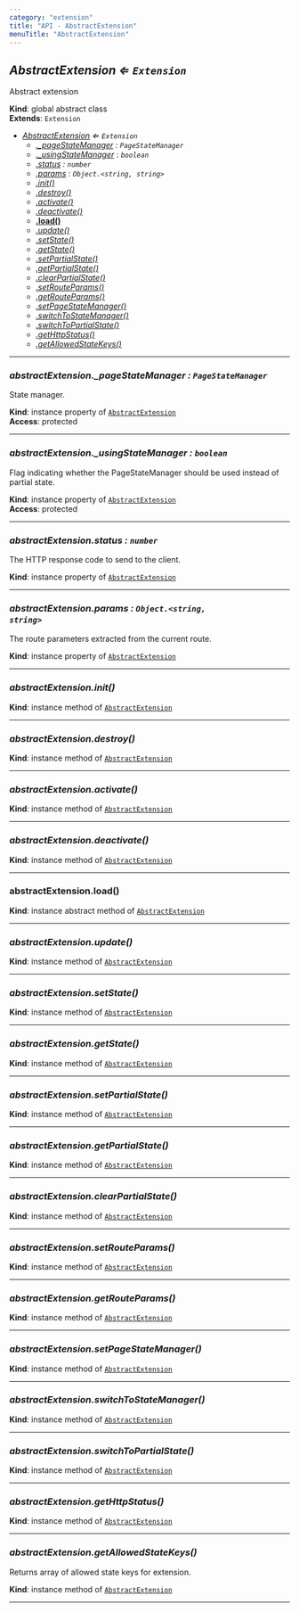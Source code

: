 ```yaml
---
category: "extension"
title: "API - AbstractExtension"
menuTitle: "AbstractExtension"
---
```


## *AbstractExtension ⇐ <code>Extension</code>*&nbsp;<a name="AbstractExtension" href="https://github.com/seznam/ima/blob/v17.7.5/packages/core/src/extension/AbstractExtension.js#L11" target="_blank"><span class="icon"><i class="fas fa-external-link-alt fa-xs"></i></span></a>
Abstract extension

**Kind**: global abstract class  
**Extends**: <code>Extension</code>  

* *[AbstractExtension](#AbstractExtension) ⇐ <code>Extension</code>*
    * *[._pageStateManager](#AbstractExtension+_pageStateManager) : <code>PageStateManager</code>*
    * *[._usingStateManager](#AbstractExtension+_usingStateManager) : <code>boolean</code>*
    * *[.status](#AbstractExtension+status) : <code>number</code>*
    * *[.params](#AbstractExtension+params) : <code>Object.&lt;string, string&gt;</code>*
    * *[.init()](#AbstractExtension+init)*
    * *[.destroy()](#AbstractExtension+destroy)*
    * *[.activate()](#AbstractExtension+activate)*
    * *[.deactivate()](#AbstractExtension+deactivate)*
    * **[.load()](#AbstractExtension+load)**
    * *[.update()](#AbstractExtension+update)*
    * *[.setState()](#AbstractExtension+setState)*
    * *[.getState()](#AbstractExtension+getState)*
    * *[.setPartialState()](#AbstractExtension+setPartialState)*
    * *[.getPartialState()](#AbstractExtension+getPartialState)*
    * *[.clearPartialState()](#AbstractExtension+clearPartialState)*
    * *[.setRouteParams()](#AbstractExtension+setRouteParams)*
    * *[.getRouteParams()](#AbstractExtension+getRouteParams)*
    * *[.setPageStateManager()](#AbstractExtension+setPageStateManager)*
    * *[.switchToStateManager()](#AbstractExtension+switchToStateManager)*
    * *[.switchToPartialState()](#AbstractExtension+switchToPartialState)*
    * *[.getHttpStatus()](#AbstractExtension+getHttpStatus)*
    * *[.getAllowedStateKeys()](#AbstractExtension+getAllowedStateKeys)*


* * *

### *abstractExtension.\_pageStateManager : <code>PageStateManager</code>*&nbsp;<a name="AbstractExtension+_pageStateManager" href="https://github.com/seznam/ima/blob/v17.7.5/packages/core/src/extension/AbstractExtension.js#L20" target="_blank"><span class="icon"><i class="fas fa-external-link-alt fa-xs"></i></span></a>
State manager.

**Kind**: instance property of [<code>AbstractExtension</code>](#AbstractExtension)  
**Access**: protected  

* * *

### *abstractExtension.\_usingStateManager : <code>boolean</code>*&nbsp;<a name="AbstractExtension+_usingStateManager" href="https://github.com/seznam/ima/blob/v17.7.5/packages/core/src/extension/AbstractExtension.js#L29" target="_blank"><span class="icon"><i class="fas fa-external-link-alt fa-xs"></i></span></a>
Flag indicating whether the PageStateManager should be used instead
of partial state.

**Kind**: instance property of [<code>AbstractExtension</code>](#AbstractExtension)  
**Access**: protected  

* * *

### *abstractExtension.status : <code>number</code>*&nbsp;<a name="AbstractExtension+status" href="https://github.com/seznam/ima/blob/v17.7.5/packages/core/src/extension/AbstractExtension.js#L36" target="_blank"><span class="icon"><i class="fas fa-external-link-alt fa-xs"></i></span></a>
The HTTP response code to send to the client.

**Kind**: instance property of [<code>AbstractExtension</code>](#AbstractExtension)  

* * *

### *abstractExtension.params : <code>Object.&lt;string, string&gt;</code>*&nbsp;<a name="AbstractExtension+params" href="https://github.com/seznam/ima/blob/v17.7.5/packages/core/src/extension/AbstractExtension.js#L43" target="_blank"><span class="icon"><i class="fas fa-external-link-alt fa-xs"></i></span></a>
The route parameters extracted from the current route.

**Kind**: instance property of [<code>AbstractExtension</code>](#AbstractExtension)  

* * *

### *abstractExtension.init()*&nbsp;<a name="AbstractExtension+init" href="https://github.com/seznam/ima/blob/v17.7.5/packages/core/src/extension/AbstractExtension.js#L51" target="_blank"><span class="icon"><i class="fas fa-external-link-alt fa-xs"></i></span></a>
**Kind**: instance method of [<code>AbstractExtension</code>](#AbstractExtension)  

* * *

### *abstractExtension.destroy()*&nbsp;<a name="AbstractExtension+destroy" href="https://github.com/seznam/ima/blob/v17.7.5/packages/core/src/extension/AbstractExtension.js#L56" target="_blank"><span class="icon"><i class="fas fa-external-link-alt fa-xs"></i></span></a>
**Kind**: instance method of [<code>AbstractExtension</code>](#AbstractExtension)  

* * *

### *abstractExtension.activate()*&nbsp;<a name="AbstractExtension+activate" href="https://github.com/seznam/ima/blob/v17.7.5/packages/core/src/extension/AbstractExtension.js#L61" target="_blank"><span class="icon"><i class="fas fa-external-link-alt fa-xs"></i></span></a>
**Kind**: instance method of [<code>AbstractExtension</code>](#AbstractExtension)  

* * *

### *abstractExtension.deactivate()*&nbsp;<a name="AbstractExtension+deactivate" href="https://github.com/seznam/ima/blob/v17.7.5/packages/core/src/extension/AbstractExtension.js#L66" target="_blank"><span class="icon"><i class="fas fa-external-link-alt fa-xs"></i></span></a>
**Kind**: instance method of [<code>AbstractExtension</code>](#AbstractExtension)  

* * *

### **abstractExtension.load()**&nbsp;<a name="AbstractExtension+load" href="https://github.com/seznam/ima/blob/v17.7.5/packages/core/src/extension/AbstractExtension.js#L72" target="_blank"><span class="icon"><i class="fas fa-external-link-alt fa-xs"></i></span></a>
**Kind**: instance abstract method of [<code>AbstractExtension</code>](#AbstractExtension)  

* * *

### *abstractExtension.update()*&nbsp;<a name="AbstractExtension+update" href="https://github.com/seznam/ima/blob/v17.7.5/packages/core/src/extension/AbstractExtension.js#L82" target="_blank"><span class="icon"><i class="fas fa-external-link-alt fa-xs"></i></span></a>
**Kind**: instance method of [<code>AbstractExtension</code>](#AbstractExtension)  

* * *

### *abstractExtension.setState()*&nbsp;<a name="AbstractExtension+setState" href="https://github.com/seznam/ima/blob/v17.7.5/packages/core/src/extension/AbstractExtension.js#L89" target="_blank"><span class="icon"><i class="fas fa-external-link-alt fa-xs"></i></span></a>
**Kind**: instance method of [<code>AbstractExtension</code>](#AbstractExtension)  

* * *

### *abstractExtension.getState()*&nbsp;<a name="AbstractExtension+getState" href="https://github.com/seznam/ima/blob/v17.7.5/packages/core/src/extension/AbstractExtension.js#L98" target="_blank"><span class="icon"><i class="fas fa-external-link-alt fa-xs"></i></span></a>
**Kind**: instance method of [<code>AbstractExtension</code>](#AbstractExtension)  

* * *

### *abstractExtension.setPartialState()*&nbsp;<a name="AbstractExtension+setPartialState" href="https://github.com/seznam/ima/blob/v17.7.5/packages/core/src/extension/AbstractExtension.js#L109" target="_blank"><span class="icon"><i class="fas fa-external-link-alt fa-xs"></i></span></a>
**Kind**: instance method of [<code>AbstractExtension</code>](#AbstractExtension)  

* * *

### *abstractExtension.getPartialState()*&nbsp;<a name="AbstractExtension+getPartialState" href="https://github.com/seznam/ima/blob/v17.7.5/packages/core/src/extension/AbstractExtension.js#L121" target="_blank"><span class="icon"><i class="fas fa-external-link-alt fa-xs"></i></span></a>
**Kind**: instance method of [<code>AbstractExtension</code>](#AbstractExtension)  

* * *

### *abstractExtension.clearPartialState()*&nbsp;<a name="AbstractExtension+clearPartialState" href="https://github.com/seznam/ima/blob/v17.7.5/packages/core/src/extension/AbstractExtension.js#L128" target="_blank"><span class="icon"><i class="fas fa-external-link-alt fa-xs"></i></span></a>
**Kind**: instance method of [<code>AbstractExtension</code>](#AbstractExtension)  

* * *

### *abstractExtension.setRouteParams()*&nbsp;<a name="AbstractExtension+setRouteParams" href="https://github.com/seznam/ima/blob/v17.7.5/packages/core/src/extension/AbstractExtension.js#L135" target="_blank"><span class="icon"><i class="fas fa-external-link-alt fa-xs"></i></span></a>
**Kind**: instance method of [<code>AbstractExtension</code>](#AbstractExtension)  

* * *

### *abstractExtension.getRouteParams()*&nbsp;<a name="AbstractExtension+getRouteParams" href="https://github.com/seznam/ima/blob/v17.7.5/packages/core/src/extension/AbstractExtension.js#L142" target="_blank"><span class="icon"><i class="fas fa-external-link-alt fa-xs"></i></span></a>
**Kind**: instance method of [<code>AbstractExtension</code>](#AbstractExtension)  

* * *

### *abstractExtension.setPageStateManager()*&nbsp;<a name="AbstractExtension+setPageStateManager" href="https://github.com/seznam/ima/blob/v17.7.5/packages/core/src/extension/AbstractExtension.js#L149" target="_blank"><span class="icon"><i class="fas fa-external-link-alt fa-xs"></i></span></a>
**Kind**: instance method of [<code>AbstractExtension</code>](#AbstractExtension)  

* * *

### *abstractExtension.switchToStateManager()*&nbsp;<a name="AbstractExtension+switchToStateManager" href="https://github.com/seznam/ima/blob/v17.7.5/packages/core/src/extension/AbstractExtension.js#L156" target="_blank"><span class="icon"><i class="fas fa-external-link-alt fa-xs"></i></span></a>
**Kind**: instance method of [<code>AbstractExtension</code>](#AbstractExtension)  

* * *

### *abstractExtension.switchToPartialState()*&nbsp;<a name="AbstractExtension+switchToPartialState" href="https://github.com/seznam/ima/blob/v17.7.5/packages/core/src/extension/AbstractExtension.js#L163" target="_blank"><span class="icon"><i class="fas fa-external-link-alt fa-xs"></i></span></a>
**Kind**: instance method of [<code>AbstractExtension</code>](#AbstractExtension)  

* * *

### *abstractExtension.getHttpStatus()*&nbsp;<a name="AbstractExtension+getHttpStatus" href="https://github.com/seznam/ima/blob/v17.7.5/packages/core/src/extension/AbstractExtension.js#L170" target="_blank"><span class="icon"><i class="fas fa-external-link-alt fa-xs"></i></span></a>
**Kind**: instance method of [<code>AbstractExtension</code>](#AbstractExtension)  

* * *

### *abstractExtension.getAllowedStateKeys()*&nbsp;<a name="AbstractExtension+getAllowedStateKeys" href="https://github.com/seznam/ima/blob/v17.7.5/packages/core/src/extension/AbstractExtension.js#L179" target="_blank"><span class="icon"><i class="fas fa-external-link-alt fa-xs"></i></span></a>
Returns array of allowed state keys for extension.

**Kind**: instance method of [<code>AbstractExtension</code>](#AbstractExtension)  

* * *

